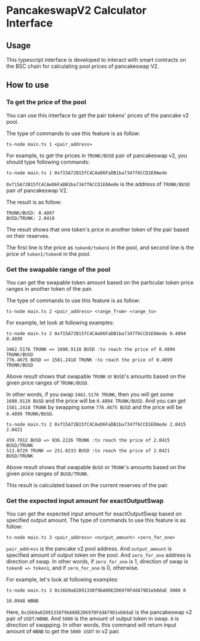 # PancakeswapV2 Calculator Interface

## Usage

This typescript interface is developed to interact with smart contracts on the BSC chain for calculating pool prices of pancakeswap V2.

## How to use

### To get the price of the pool

You can use this interface to get the pair tokens' prices of the pancake v2 pool.

The type of commands to use this feature is as follow:
```
ts-node main.ts 1 <pair_address>
```

For example, to get the prices in `TRUNK/BUSD` pair of pancakeswap v2, you should type following commands:
```
ts-node main.ts 1 0xf15A72B15fC4CAeD6FaDB1ba7347f6CCD1E0Aede
```
`0xf15A72B15fC4CAeD6FaDB1ba7347f6CCD1E0Aede` is the address of `TRUNK/BUSD` pair of pancakeswap V2.

The result is as follow:
```
TRUNK/BUSD: 0.4897
BUSD/TRUNK: 2.0418
```
The result shows that one token's price in another token of the pair based on their reserves.

The first line is the price as `token0/token1` in the pool, and second line is the price of `token1/token0` in the pool.

### Get the swapable range of the pool

You can get the swapable token amount based on the particular token price ranges in another token of the pair.

The type of commands to use this feature is as follow:
```
ts-node main.ts 2 <pair_address> <range_from> <range_to>
```

For example, let look at following examples:
```
ts-node main.ts 2 0xf15A72B15fC4CAeD6FaDB1ba7347f6CCD1E0Aede 0.4894 0.4899

3462.5176 TRUNK => 1690.9110 BUSD :to reach the price of 0.4894 TRUNK/BUSD
776.4675 BUSD => 1581.2418 TRUNK :to reach the price of 0.4899 TRUNK/BUSD
```

Above result shows that swapable `TRUNK` or `BUSD`'s amounts based on the given price ranges of `TRUNK/BUSD`.

In other words, if you swap `3462.5176 TRUNK`, then you will get some `1690.9110 BUSD` and the price will be `0.4894 TRUNK/BUSD`. And you can get `1581.2418 TRUNK` by swapping some `776.4675 BUSD` and the price will be `0.4899 TRUNK/BUSD`.

```
ts-node main.ts 2 0xf15A72B15fC4CAeD6FaDB1ba7347f6CCD1E0Aede 2.0415 2.0421 

459.7012 BUSD => 936.2226 TRUNK :to reach the price of 2.0415 BUSD/TRUNK
513.8729 TRUNK => 251.0233 BUSD :to reach the price of 2.0421 BUSD/TRUNK
```

Above result shows that swapable `BUSD` or `TRUNK`'s amounts based on the given price ranges of `BUSD/TRUNK`.

This result is calculated based on the current reserves of the pair.

### Get the expected input amount for exactOutputSwap

You can get the expected input amount for exactOutputSwap based on specified output amount.
The type of commands to use this feature is as follow:
```
ts-node main.ts 3 <pair_address> <output_amount> <zero_for_one>
```
`pair_address` is the pancake v2 pool address. And `output_amount` is specified amount of output token on the pool. And `zero_for_one` address is direction of swap. In other words, if `zero_for_one` is 1, direction of swap is `token0 => token1`, and if `zero_for_one` is 0, otherwise.

For example, let's look at following examples:
```
ts-node main.ts 3 0x16b9a82891338f9bA80E2D6970FddA79D1eb0daE 5000 0

10.0948 WBNB
```
Here, `0x16b9a82891338f9bA80E2D6970FddA79D1eb0daE` is the pancakeswap v2 pair of `USDT/WBNB`. And `5000` is the amount of output token in swap. `0` is direction of swapping. In other words, this command will return input amount of `WBNB` to get the `5000 USDT` in v2 pair.

